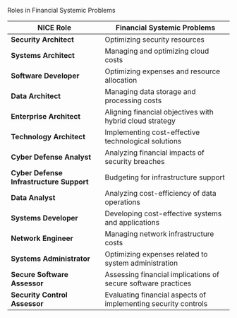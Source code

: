 Roles in Financial Systemic Problems


| NICE Role                           | Financial Systemic Problems |
|-------------------------------------|-----------------------------|
| **Security Architect**              | Optimizing security resources |
| **Systems Architect**               | Managing and optimizing cloud costs |
| **Software Developer**              | Optimizing expenses and resource allocation |
| **Data Architect**                  | Managing data storage and processing costs |
| **Enterprise Architect**            | Aligning financial objectives with hybrid cloud strategy |
| **Technology Architect**            | Implementing cost-effective technological solutions |
| **Cyber Defense Analyst**           | Analyzing financial impacts of security breaches |
| **Cyber Defense Infrastructure Support** | Budgeting for infrastructure support |
| **Data Analyst**                    | Analyzing cost-efficiency of data operations |
| **Systems Developer**               | Developing cost-effective systems and applications |
| **Network Engineer**                | Managing network infrastructure costs |
| **Systems Administrator**           | Optimizing expenses related to system administration |
| **Secure Software Assessor**        | Assessing financial implications of secure software practices |
| **Security Control Assessor**       | Evaluating financial aspects of implementing security controls |


